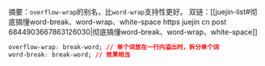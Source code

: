 摘要：`overflow-wrap`的别名，比`word-wrap`支持性更好。
双链：[[juejin-list#彻底搞懂word-break、word-wrap、white-space https juejin cn post 6844903667863126030|彻底搞懂word-break、word-wrap、white-space]]

```css
overflow-wrap: break-word; // 单个词放在一行内溢出时，拆分单个词
word-break: break-word; // 效果相当
```
